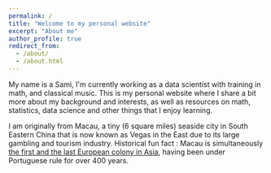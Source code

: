 ```yaml
---
permalink: /
title: "Welcome to my personal website"
excerpt: "About me"
author_profile: true
redirect_from:
  - /about/
  - /about.html
---
```


My name is a Sami, I'm currently working as a data scientist with training in math, and classical music. This is my personal website where I share a bit more about my background and interests, as well as resources on  math, statistics, data science and other things that I enjoy learning.

I am originally from Macau, a tiny (6 square miles) seaside city in South Eastern China that is now known as Vegas in the East due to its large gambling and tourism industry. Historical fun fact : Macau is simultaneously [the first and the last European colony in Asia](https://www.chicagotribune.com/news/ct-xpm-1999-12-22-9912220059-story.html), having been under Portuguese rule for over 400 years. 
